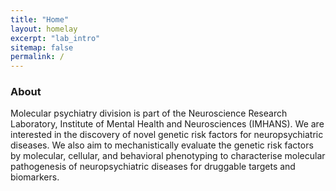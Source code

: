 ```yaml
---
title: "Home"
layout: homelay
excerpt: "lab_intro"
sitemap: false
permalink: /
---
```


### About

Molecular psychiatry division is part of the Neuroscience Research Laboratory, Institute of Mental Health and Neurosciences (IMHANS). We are interested in the discovery of novel genetic risk factors for neuropsychiatric diseases. We also aim to mechanistically evaluate the genetic risk factors by molecular, cellular, and behavioral phenotyping to characterise molecular pathogenesis of neuropsychiatric diseases for druggable targets and biomarkers.
